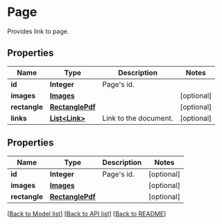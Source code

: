 
# Page
Provides link to page.

## Properties
Name | Type | Description | Notes
------------ | ------------- | ------------- | -------------
**id** | **Integer** | Page's id. | 
**images** | [**Images**](Images.md) |  | [optional]
**rectangle** | [**RectanglePdf**](RectanglePdf.md) |  | [optional]
**links** | [**List&lt;Link&gt;**](Link.md) | Link to the document. | [optional]


## Properties
Name | Type | Description | Notes
------------ | ------------- | ------------- | -------------
**id** | **Integer** | Page&#39;s id. |  [optional]
**images** | [**Images**](Images.md) |  |  [optional]
**rectangle** | [**RectanglePdf**](RectanglePdf.md) |  |  [optional]

[[Back to Model list]](../../README.md#documentation-for-models) [[Back to API list]](../../README.md#documentation-for-api-endpoints) [[Back to README]](../../README.md)


